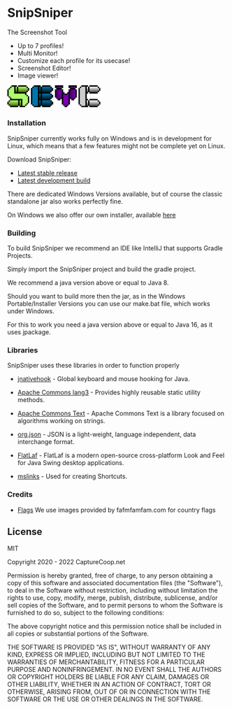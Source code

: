 # SnipSniper

The Screenshot Tool

  - Up to 7 profiles!
  - Multi Monitor!
  - Customize each profile for its usecase!
  - Screenshot Editor!
  - Image viewer!

<p float="left">
  <img title="SnipSniper Icon" src="https://github.com/CaptureCoop/SnipSniper/raw/master/src/main/resources/org/snipsniper/resources/img/svg/snipsniper.svg" width="10%"/>
  <img title="Editor Icon" src="https://github.com/CaptureCoop/SnipSniper/raw/master/src/main/resources/org/snipsniper/resources/img/svg/editor.svg" width="10%"/>
  <img title="Viewer Icon" src="https://github.com/CaptureCoop/SnipSniper/raw/master/src/main/resources/org/snipsniper/resources/img/svg/viewer.svg" width="10%"/>
  <img title="Console Icon" src="https://github.com/CaptureCoop/SnipSniper/raw/master/src/main/resources/org/snipsniper/resources/img/svg/console.svg" width="10%"/>
</p>

### Installation

SnipSniper currently works fully on Windows and is in development for Linux, which means that a few features might not be complete yet on Linux.

Download SnipSniper:
- [Latest stable release](https://github.com/CaptureCoop/SnipSniper/releases/latest/)
- [Latest development build](https://github.com/CaptureCoop/SnipSniper/actions/workflows/dev.yml)

There are dedicated Windows Versions available, but of course the classic standalone jar also works perfectly fine.

On Windows we also offer our own installer, available [here](https://github.com/CaptureCoop/SnipSniperInstaller/releases/latest/download/SnipSniperInstaller.jar)

### Building

To build SnipSniper we recommend an IDE like IntelliJ that supports Gradle Projects.

Simply import the SnipSniper project and build the gradle project.

We recommend a java version above or equal to Java 8.

Should you want to build more then the jar, as in the Windows Portable/Installer Versions you can use our make.bat file, which works under Windows.

For this to work you need a java version above or equal to Java 16, as it uses jpackage.

### Libraries

SnipSniper uses these libraries in order to function properly

* [jnativehook](https://github.com/kwhat/jnativehook) - Global keyboard and mouse hooking for Java.

* [Apache Commons lang3](http://commons.apache.org/proper/commons-lang/) - Provides highly reusable static utility methods.

* [Apache Commons Text](https://commons.apache.org/proper/commons-text/) -  Apache Commons Text is a library focused on algorithms working on strings.

* [org.json](https://www.json.org/) - JSON is a light-weight, language independent, data interchange format.

* [FlatLaf](https://www.formdev.com/flatlaf/) - FlatLaf is a modern open-source cross-platform Look and Feel for Java Swing desktop applications.

* [mslinks](https://mvnrepository.com/artifact/com.erigir/mslinks/0.0.2+5) - Used for creating Shortcuts.

### Credits

* [Flags](http://www.famfamfam.com/lab/icons/flags/) We use images provided by fafmfamfam.com for country flags

License
----

MIT

Copyright 2020 - 2022 CaptureCoop.net

Permission is hereby granted, free of charge, to any person obtaining a copy of this software and associated documentation files (the "Software"), to deal in the Software without restriction, including without limitation the rights to use, copy, modify, merge, publish, distribute, sublicense, and/or sell copies of the Software, and to permit persons to whom the Software is furnished to do so, subject to the following conditions:

The above copyright notice and this permission notice shall be included in all copies or substantial portions of the Software.

THE SOFTWARE IS PROVIDED "AS IS", WITHOUT WARRANTY OF ANY KIND, EXPRESS OR IMPLIED, INCLUDING BUT NOT LIMITED TO THE WARRANTIES OF MERCHANTABILITY, FITNESS FOR A PARTICULAR PURPOSE AND NONINFRINGEMENT. IN NO EVENT SHALL THE AUTHORS OR COPYRIGHT HOLDERS BE LIABLE FOR ANY CLAIM, DAMAGES OR OTHER LIABILITY, WHETHER IN AN ACTION OF CONTRACT, TORT OR OTHERWISE, ARISING FROM, OUT OF OR IN CONNECTION WITH THE SOFTWARE OR THE USE OR OTHER DEALINGS IN THE SOFTWARE.


